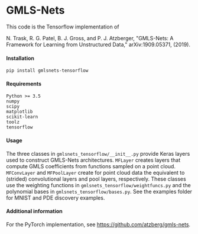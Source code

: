 # GMLS-Nets
This code is the Tensorflow implementation of

N. Trask, R. G. Patel, B. J. Gross, and P. J. Atzberger, "GMLS-Nets: A Framework for Learning from Unstructured Data," arXiv:1909.05371, (2019).


#### Installation
`pip install gmlsnets-tensorflow`

#### Requirements
`Python >= 3.5`  
`numpy`  
`scipy`  
`matplotlib`  
`scikit-learn`  
`toolz`  
`tensorflow`  

#### Usage
The three classes in `gmlsnets_tensorflow/__init__.py` provide Keras layers used to construct GMLS-Nets architectures. `MFLayer` creates layers that compute GMLS coefficients from functions sampled on a point cloud. `MFConvLayer` and `MFPoolLayer` create for point cloud data the equivalent to (strided) convolutional layers and pool layers, respectively. These classes use the weighting functions in `gmlsnets_tensorflow/weightfuncs.py` and the polynomial bases in `gmlsnets_tensorflow/bases.py`. See the examples folder for MNIST and PDE discovery examples. 

#### Additional information
For the PyTorch implementation, see https://github.com/atzberg/gmls-nets.
